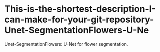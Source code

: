 # This-is-the-shortest-description-I-can-make-for-your-git-repository-Unet-SegmentationFlowers-U-Ne
Unet-SegmentationFlowers: U-Net for flower segmentation.
